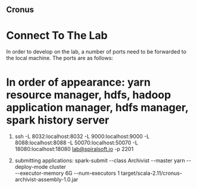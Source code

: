 ## Cronus

# Connect To The Lab
In order to develop on the lab, a number of ports need to be forwarded to the local machine. 
The ports are as follows:

# In order of appearance: yarn resource manager, hdfs, hadoop application manager, hdfs manager, spark history server
1) ssh -L 8032:localhost:8032 -L 9000:localhost:9000 -L 8088:localhost:8088 -L 50070:localhost:50070 -L 18080:localhost:18080 lab@spiralsoft.io -p 2201

2) submitting applications: 
spark-submit 
  --class Archivist 
  --master yarn 
  --deploy-mode cluster   
  --executor-memory 6G
  --num-executors 1 
  target/scala-2.11/cronus-archivist-assembly-1.0.jar
